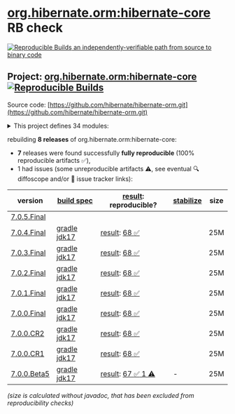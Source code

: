 [org.hibernate.orm:hibernate-core](https://central.sonatype.com/artifact/org.hibernate.orm/hibernate-core/versions) RB check
=======

[![Reproducible Builds](https://reproducible-builds.org/images/logos/rb.svg) an independently-verifiable path from source to binary code](https://reproducible-builds.org/)

## Project: [org.hibernate.orm:hibernate-core](https://central.sonatype.com/artifact/org.hibernate.orm/hibernate-core/versions) [![Reproducible Builds](https://img.shields.io/endpoint?url=https://raw.githubusercontent.com/jvm-repo-rebuild/reproducible-central/master/content/org/hibernate/orm/hibernate-core/badge.json)](https://github.com/jvm-repo-rebuild/reproducible-central/blob/master/content/org/hibernate/orm/hibernate-core/README.md)

Source code: [https://github.com/hibernate/hibernate-orm.git](https://github.com/hibernate/hibernate-orm.git)

<details><summary>This project defines 34 modules:</summary>

* [org.hibernate.orm:hibernate-agroal](https://central.sonatype.com/artifact/org.hibernate.orm/hibernate-agroal/overview)
* [org.hibernate.orm:hibernate-ant](https://central.sonatype.com/artifact/org.hibernate.orm/hibernate-ant/overview)
* [org.hibernate.orm:hibernate-c3p0](https://central.sonatype.com/artifact/org.hibernate.orm/hibernate-c3p0/overview)
* [org.hibernate.orm:hibernate-community-dialects](https://central.sonatype.com/artifact/org.hibernate.orm/hibernate-community-dialects/overview)
* [org.hibernate.orm:hibernate-core](https://central.sonatype.com/artifact/org.hibernate.orm/hibernate-core/overview)
* [org.hibernate.orm:hibernate-envers](https://central.sonatype.com/artifact/org.hibernate.orm/hibernate-envers/overview)
* [org.hibernate.orm:hibernate-graalvm](https://central.sonatype.com/artifact/org.hibernate.orm/hibernate-graalvm/overview)
* [org.hibernate.orm:hibernate-hikaricp](https://central.sonatype.com/artifact/org.hibernate.orm/hibernate-hikaricp/overview)
* [org.hibernate.orm:hibernate-jcache](https://central.sonatype.com/artifact/org.hibernate.orm/hibernate-jcache/overview)
* [org.hibernate.orm:hibernate-jfr](https://central.sonatype.com/artifact/org.hibernate.orm/hibernate-jfr/overview)
* [org.hibernate.orm:hibernate-jpamodelgen](https://central.sonatype.com/artifact/org.hibernate.orm/hibernate-jpamodelgen/overview)
* [org.hibernate.orm:hibernate-maven-plugin](https://central.sonatype.com/artifact/org.hibernate.orm/hibernate-maven-plugin/overview)
* [org.hibernate.orm:hibernate-micrometer](https://central.sonatype.com/artifact/org.hibernate.orm/hibernate-micrometer/overview)
* [org.hibernate.orm:hibernate-platform](https://central.sonatype.com/artifact/org.hibernate.orm/hibernate-platform/overview)
* [org.hibernate.orm:hibernate-processor](https://central.sonatype.com/artifact/org.hibernate.orm/hibernate-processor/overview)
* [org.hibernate.orm:hibernate-scan-jandex](https://central.sonatype.com/artifact/org.hibernate.orm/hibernate-scan-jandex/overview)
* [org.hibernate.orm:hibernate-spatial](https://central.sonatype.com/artifact/org.hibernate.orm/hibernate-spatial/overview)
* [org.hibernate.orm:hibernate-testing](https://central.sonatype.com/artifact/org.hibernate.orm/hibernate-testing/overview)
* [org.hibernate.orm:hibernate-vector](https://central.sonatype.com/artifact/org.hibernate.orm/hibernate-vector/overview)
* [org.hibernate:hibernate-agroal](https://central.sonatype.com/artifact/org.hibernate/hibernate-agroal/overview)
* [org.hibernate:hibernate-ant](https://central.sonatype.com/artifact/org.hibernate/hibernate-ant/overview)
* [org.hibernate:hibernate-c3p0](https://central.sonatype.com/artifact/org.hibernate/hibernate-c3p0/overview)
* [org.hibernate:hibernate-community-dialects](https://central.sonatype.com/artifact/org.hibernate/hibernate-community-dialects/overview)
* [org.hibernate:hibernate-core](https://central.sonatype.com/artifact/org.hibernate/hibernate-core/overview)
* [org.hibernate:hibernate-envers](https://central.sonatype.com/artifact/org.hibernate/hibernate-envers/overview)
* [org.hibernate:hibernate-graalvm](https://central.sonatype.com/artifact/org.hibernate/hibernate-graalvm/overview)
* [org.hibernate:hibernate-hikaricp](https://central.sonatype.com/artifact/org.hibernate/hibernate-hikaricp/overview)
* [org.hibernate:hibernate-jcache](https://central.sonatype.com/artifact/org.hibernate/hibernate-jcache/overview)
* [org.hibernate:hibernate-jfr](https://central.sonatype.com/artifact/org.hibernate/hibernate-jfr/overview)
* [org.hibernate:hibernate-jpamodelgen](https://central.sonatype.com/artifact/org.hibernate/hibernate-jpamodelgen/overview)
* [org.hibernate:hibernate-micrometer](https://central.sonatype.com/artifact/org.hibernate/hibernate-micrometer/overview)
* [org.hibernate:hibernate-spatial](https://central.sonatype.com/artifact/org.hibernate/hibernate-spatial/overview)
* [org.hibernate:hibernate-testing](https://central.sonatype.com/artifact/org.hibernate/hibernate-testing/overview)
* [org.hibernate:hibernate-vector](https://central.sonatype.com/artifact/org.hibernate/hibernate-vector/overview)
</details>

rebuilding **8 releases** of org.hibernate.orm:hibernate-core:
- **7** releases were found successfully **fully reproducible** (100% reproducible artifacts :white_check_mark:),
- 1 had issues (some unreproducible artifacts :warning:, see eventual :mag: diffoscope and/or :memo: issue tracker links):

| version | [build spec](/BUILDSPEC.md) | [result](https://reproducible-builds.org/docs/jvm/): reproducible? | [stabilize](https://github.com/google/oss-rebuild/blob/main/cmd/stabilize/README.md) | size |
| -- | --------- | ------ | ------ | -- |
| [7.0.5.Final](https://central.sonatype.com/artifact/org.hibernate.orm/hibernate-core/7.0.5.Final/pom) | | | |
| [7.0.4.Final](https://central.sonatype.com/artifact/org.hibernate.orm/hibernate-core/7.0.4.Final/pom) | [gradle jdk17](hibernate-core-7.0.4.Final.buildspec) | [result](hibernate-core-7.0.4.Final.buildinfo): [68 :white_check_mark: ](hibernate-core-7.0.4.Final.buildcompare) | | 25M |
| [7.0.3.Final](https://central.sonatype.com/artifact/org.hibernate.orm/hibernate-core/7.0.3.Final/pom) | [gradle jdk17](hibernate-core-7.0.3.Final.buildspec) | [result](hibernate-core-7.0.3.Final.buildinfo): [68 :white_check_mark: ](hibernate-core-7.0.3.Final.buildcompare) | | 25M |
| [7.0.2.Final](https://central.sonatype.com/artifact/org.hibernate.orm/hibernate-core/7.0.2.Final/pom) | [gradle jdk17](hibernate-core-7.0.2.Final.buildspec) | [result](hibernate-core-7.0.2.Final.buildinfo): [68 :white_check_mark: ](hibernate-core-7.0.2.Final.buildcompare) | | 25M |
| [7.0.1.Final](https://central.sonatype.com/artifact/org.hibernate.orm/hibernate-core/7.0.1.Final/pom) | [gradle jdk17](hibernate-core-7.0.1.Final.buildspec) | [result](hibernate-core-7.0.1.Final.buildinfo): [68 :white_check_mark: ](hibernate-core-7.0.1.Final.buildcompare) | | 25M |
| [7.0.0.Final](https://central.sonatype.com/artifact/org.hibernate.orm/hibernate-core/7.0.0.Final/pom) | [gradle jdk17](hibernate-core-7.0.0.Final.buildspec) | [result](hibernate-core-7.0.0.Final.buildinfo): [68 :white_check_mark: ](hibernate-core-7.0.0.Final.buildcompare) | | 25M |
| [7.0.0.CR2](https://central.sonatype.com/artifact/org.hibernate.orm/hibernate-core/7.0.0.CR2/pom) | [gradle jdk17](hibernate-core-7.0.0.CR2.buildspec) | [result](hibernate-core-7.0.0.CR2.buildinfo): [68 :white_check_mark: ](hibernate-core-7.0.0.CR2.buildcompare) | | 25M |
| [7.0.0.CR1](https://central.sonatype.com/artifact/org.hibernate.orm/hibernate-core/7.0.0.CR1/pom) | [gradle jdk17](hibernate-core-7.0.0.CR1.buildspec) | [result](hibernate-core-7.0.0.CR1.buildinfo): [68 :white_check_mark: ](hibernate-core-7.0.0.CR1.buildcompare) | | 25M |
| [7.0.0.Beta5](https://central.sonatype.com/artifact/org.hibernate.orm/hibernate-core/7.0.0.Beta5/pom) | [gradle jdk17](hibernate-core-7.0.0.Beta5.buildspec) | [result](hibernate-core-7.0.0.Beta5.buildinfo): [67 :white_check_mark:  1 :warning:](hibernate-core-7.0.0.Beta5.buildcompare) | - | 25M |

<i>(size is calculated without javadoc, that has been excluded from reproducibility checks)</i>
